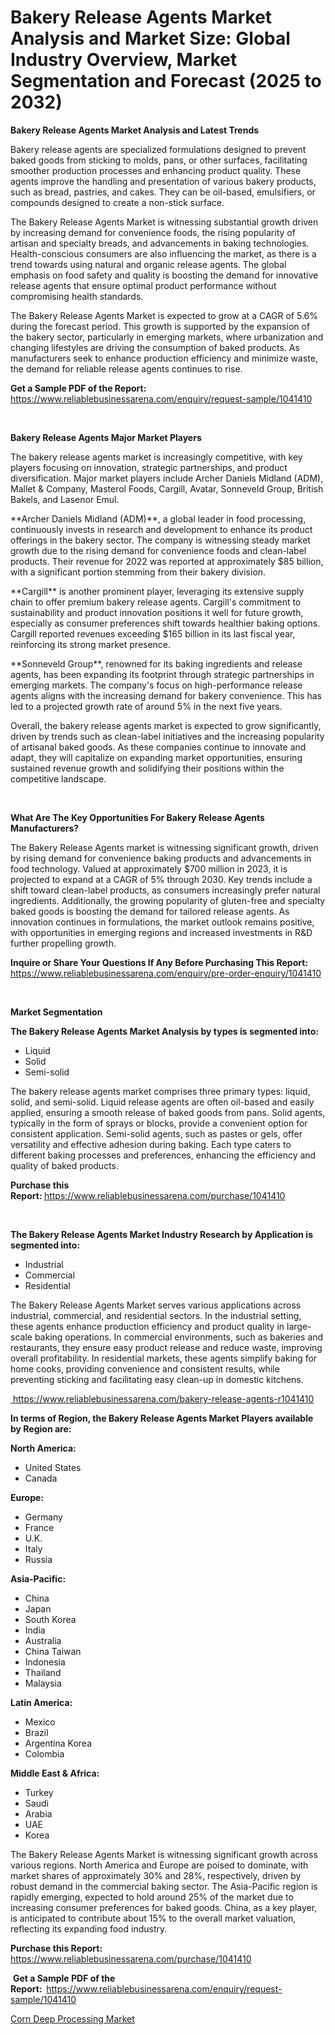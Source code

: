 <p><h1>Bakery Release Agents Market Analysis and Market Size: Global Industry Overview, Market Segmentation and Forecast (2025 to 2032)</h1></p><p><strong>Bakery Release Agents Market Analysis and Latest Trends</strong></p>
<p><p>Bakery release agents are specialized formulations designed to prevent baked goods from sticking to molds, pans, or other surfaces, facilitating smoother production processes and enhancing product quality. These agents improve the handling and presentation of various bakery products, such as bread, pastries, and cakes. They can be oil-based, emulsifiers, or compounds designed to create a non-stick surface.</p><p>The Bakery Release Agents Market is witnessing substantial growth driven by increasing demand for convenience foods, the rising popularity of artisan and specialty breads, and advancements in baking technologies. Health-conscious consumers are also influencing the market, as there is a trend towards using natural and organic release agents. The global emphasis on food safety and quality is boosting the demand for innovative release agents that ensure optimal product performance without compromising health standards.</p><p>The Bakery Release Agents Market is expected to grow at a CAGR of 5.6% during the forecast period. This growth is supported by the expansion of the bakery sector, particularly in emerging markets, where urbanization and changing lifestyles are driving the consumption of baked products. As manufacturers seek to enhance production efficiency and minimize waste, the demand for reliable release agents continues to rise.</p></p>
<p><strong>Get a Sample PDF of the Report:&nbsp;</strong> <a href="https://www.reliablebusinessarena.com/enquiry/request-sample/1041410?utm_campaign=3008&utm_medium=2&utm_source=Github&utm_content=ia&utm_term=07042025&utm_id=bakery-release-agents">https://www.reliablebusinessarena.com/enquiry/request-sample/1041410</a></p>
<p>&nbsp;</p>
<p><strong>Bakery Release Agents Major Market Players</strong></p>
<p><p>The bakery release agents market is increasingly competitive, with key players focusing on innovation, strategic partnerships, and product diversification. Major market players include Archer Daniels Midland (ADM), Mallet & Company, Masterol Foods, Cargill, Avatar, Sonneveld Group, British Bakels, and Lasenor Emul.</p><p>**Archer Daniels Midland (ADM)**, a global leader in food processing, continuously invests in research and development to enhance its product offerings in the bakery sector. The company is witnessing steady market growth due to the rising demand for convenience foods and clean-label products. Their revenue for 2022 was reported at approximately $85 billion, with a significant portion stemming from their bakery division.</p><p>**Cargill** is another prominent player, leveraging its extensive supply chain to offer premium bakery release agents. Cargill's commitment to sustainability and product innovation positions it well for future growth, especially as consumer preferences shift towards healthier baking options. Cargill reported revenues exceeding $165 billion in its last fiscal year, reinforcing its strong market presence.</p><p>**Sonneveld Group**, renowned for its baking ingredients and release agents, has been expanding its footprint through strategic partnerships in emerging markets. The company's focus on high-performance release agents aligns with the increasing demand for bakery convenience. This has led to a projected growth rate of around 5% in the next five years.</p><p>Overall, the bakery release agents market is expected to grow significantly, driven by trends such as clean-label initiatives and the increasing popularity of artisanal baked goods. As these companies continue to innovate and adapt, they will capitalize on expanding market opportunities, ensuring sustained revenue growth and solidifying their positions within the competitive landscape.</p></p>
<p>&nbsp;</p>
<p><strong>What Are The Key Opportunities For Bakery Release Agents Manufacturers?</strong></p>
<p><p>The Bakery Release Agents market is witnessing significant growth, driven by rising demand for convenience baking products and advancements in food technology. Valued at approximately $700 million in 2023, it is projected to expand at a CAGR of 5% through 2030. Key trends include a shift toward clean-label products, as consumers increasingly prefer natural ingredients. Additionally, the growing popularity of gluten-free and specialty baked goods is boosting the demand for tailored release agents. As innovation continues in formulations, the market outlook remains positive, with opportunities in emerging regions and increased investments in R&D further propelling growth.</p></p>
<p><strong>Inquire or Share Your Questions If Any Before Purchasing This Report:</strong> <a href="https://www.reliablebusinessarena.com/enquiry/pre-order-enquiry/1041410?utm_campaign=3008&utm_medium=2&utm_source=Github&utm_content=ia&utm_term=07042025&utm_id=bakery-release-agents">https://www.reliablebusinessarena.com/enquiry/pre-order-enquiry/1041410</a></p>
<p>&nbsp;</p>
<p><strong>Market Segmentation</strong></p>
<p><strong>The Bakery Release Agents Market Analysis by types is segmented into:</strong></p>
<p><ul><li>Liquid</li><li>Solid</li><li>Semi-solid</li></ul></p>
<p><p>The bakery release agents market comprises three primary types: liquid, solid, and semi-solid. Liquid release agents are often oil-based and easily applied, ensuring a smooth release of baked goods from pans. Solid agents, typically in the form of sprays or blocks, provide a convenient option for consistent application. Semi-solid agents, such as pastes or gels, offer versatility and effective adhesion during baking. Each type caters to different baking processes and preferences, enhancing the efficiency and quality of baked products.</p></p>
<p><strong>Purchase this Report:&nbsp;</strong><a href="https://www.reliablebusinessarena.com/purchase/1041410?utm_campaign=3008&utm_medium=2&utm_source=Github&utm_content=ia&utm_term=07042025&utm_id=bakery-release-agents">https://www.reliablebusinessarena.com/purchase/1041410</a></p>
<p>&nbsp;</p>
<p><strong>The Bakery Release Agents Market Industry Research by Application is segmented into:</strong></p>
<p><ul><li>Industrial</li><li>Commercial</li><li>Residential</li></ul></p>
<p><p>The Bakery Release Agents Market serves various applications across industrial, commercial, and residential sectors. In the industrial setting, these agents enhance production efficiency and product quality in large-scale baking operations. In commercial environments, such as bakeries and restaurants, they ensure easy product release and reduce waste, improving overall profitability. In residential markets, these agents simplify baking for home cooks, providing convenience and consistent results, while preventing sticking and facilitating easy clean-up in domestic kitchens.</p></p>
<p><a href="https://www.reliablebusinessarena.com/bakery-release-agents-r1041410?utm_campaign=3008&utm_medium=2&utm_source=Github&utm_content=ia&utm_term=07042025&utm_id=bakery-release-agents">&nbsp;https://www.reliablebusinessarena.com/bakery-release-agents-r1041410</a></p>
<p><strong>In terms of Region, the Bakery Release Agents Market Players available by Region are:</strong></p>
<p>
    <p> <strong> North America: </strong>
        <ul>
            <li>United States</li>
            <li>Canada</li>
        </ul>
        </p> 
    <p> <strong> Europe: </strong>
        <ul>
            <li>Germany</li>
            <li>France</li>
            <li>U.K.</li>
            <li>Italy</li>
            <li>Russia</li>
        </ul>
        </p> 
    <p> <strong> Asia-Pacific: </strong>
        <ul>
            <li>China</li>
            <li>Japan</li>
            <li>South Korea</li>
            <li>India</li>
            <li>Australia</li>
            <li>China Taiwan</li>
            <li>Indonesia</li>
            <li>Thailand</li>
            <li>Malaysia</li>
        </ul>
        </p> 
    <p> <strong> Latin America: </strong>
        <ul>
            <li>Mexico</li>
            <li>Brazil</li>
            <li>Argentina Korea</li>
            <li>Colombia</li>
        </ul>
        </p> 
    <p> <strong> Middle East & Africa: </strong>
        <ul>
            <li>Turkey</li>
            <li>Saudi</li>
            <li>Arabia</li>
            <li>UAE</li>
            <li>Korea</li>
        </ul>
    </p>
    </p>
<p><p>The Bakery Release Agents Market is witnessing significant growth across various regions. North America and Europe are poised to dominate, with market shares of approximately 30% and 28%, respectively, driven by robust demand in the commercial baking sector. The Asia-Pacific region is rapidly emerging, expected to hold around 25% of the market due to increasing consumer preferences for baked goods. China, as a key player, is anticipated to contribute about 15% to the overall market valuation, reflecting its expanding food industry.</p></p>
<p><strong>Purchase this Report: </strong><a href="https://www.reliablebusinessarena.com/purchase/1041410?utm_campaign=3008&utm_medium=2&utm_source=Github&utm_content=ia&utm_term=07042025&utm_id=bakery-release-agents">https://www.reliablebusinessarena.com/purchase/1041410</a></p>
<p>&nbsp;<strong>Get a Sample PDF of the Report:&nbsp;&nbsp;</strong><a href="https://www.reliablebusinessarena.com/enquiry/request-sample/1041410?utm_campaign=3008&utm_medium=2&utm_source=Github&utm_content=ia&utm_term=07042025&utm_id=bakery-release-agents">https://www.reliablebusinessarena.com/enquiry/request-sample/1041410</a></p>
<p><strong></strong></p>
<p><p><a href="https://github.com/tashipmhuiri/Market-Research-Report-List-1/blob/main/corn-deep-processing-market.md?utm_campaign=3008&utm_medium=2&utm_source=Github&utm_content=ia&utm_term=07042025&utm_id=bakery-release-agents">Corn Deep Processing Market</a></p></p>